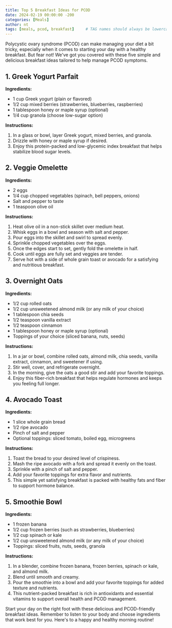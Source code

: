 ```yaml
---
title: Top 5 Breakfast Ideas for PCOD
date: 2024-02-19 00:00:00 -200
categories: [Meals]
author: nt
tags: [meals, pcod, breakfast]     # TAG names should always be lowercase
---
```



Polycystic ovary syndrome (PCOD) can make managing your diet a bit tricky, especially when it comes to starting your day with a healthy breakfast. But fear not! We've got you covered with these five simple and delicious breakfast ideas tailored to help manage PCOD symptoms.

## 1. Greek Yogurt Parfait

**Ingredients:**
- 1 cup Greek yogurt (plain or flavored)
- 1/2 cup mixed berries (strawberries, blueberries, raspberries)
- 1 tablespoon honey or maple syrup (optional)
- 1/4 cup granola (choose low-sugar option)

**Instructions:**
1. In a glass or bowl, layer Greek yogurt, mixed berries, and granola.
2. Drizzle with honey or maple syrup if desired.
3. Enjoy this protein-packed and low-glycemic index breakfast that helps stabilize blood sugar levels.

## 2. Veggie Omelette

**Ingredients:**
- 2 eggs
- 1/4 cup chopped vegetables (spinach, bell peppers, onions)
- Salt and pepper to taste
- 1 teaspoon olive oil

**Instructions:**
1. Heat olive oil in a non-stick skillet over medium heat.
2. Whisk eggs in a bowl and season with salt and pepper.
3. Pour eggs into the skillet and swirl to spread evenly.
4. Sprinkle chopped vegetables over the eggs.
5. Once the edges start to set, gently fold the omelette in half.
6. Cook until eggs are fully set and veggies are tender.
7. Serve hot with a side of whole grain toast or avocado for a satisfying and nutritious breakfast.

## 3. Overnight Oats

**Ingredients:**
- 1/2 cup rolled oats
- 1/2 cup unsweetened almond milk (or any milk of your choice)
- 1 tablespoon chia seeds
- 1/2 teaspoon vanilla extract
- 1/2 teaspoon cinnamon
- 1 tablespoon honey or maple syrup (optional)
- Toppings of your choice (sliced banana, nuts, seeds)

**Instructions:**
1. In a jar or bowl, combine rolled oats, almond milk, chia seeds, vanilla extract, cinnamon, and sweetener if using.
2. Stir well, cover, and refrigerate overnight.
3. In the morning, give the oats a good stir and add your favorite toppings.
4. Enjoy this fiber-rich breakfast that helps regulate hormones and keeps you feeling full longer.

## 4. Avocado Toast

**Ingredients:**
- 1 slice whole grain bread
- 1/2 ripe avocado
- Pinch of salt and pepper
- Optional toppings: sliced tomato, boiled egg, microgreens

**Instructions:**
1. Toast the bread to your desired level of crispiness.
2. Mash the ripe avocado with a fork and spread it evenly on the toast.
3. Sprinkle with a pinch of salt and pepper.
4. Add your favorite toppings for extra flavor and nutrients.
5. This simple yet satisfying breakfast is packed with healthy fats and fiber to support hormone balance.

## 5. Smoothie Bowl

**Ingredients:**
- 1 frozen banana
- 1/2 cup frozen berries (such as strawberries, blueberries)
- 1/2 cup spinach or kale
- 1/2 cup unsweetened almond milk (or any milk of your choice)
- Toppings: sliced fruits, nuts, seeds, granola

**Instructions:**
1. In a blender, combine frozen banana, frozen berries, spinach or kale, and almond milk.
2. Blend until smooth and creamy.
3. Pour the smoothie into a bowl and add your favorite toppings for added texture and nutrients.
4. This nutrient-packed breakfast is rich in antioxidants and essential vitamins to support overall health and PCOD management.

Start your day on the right foot with these delicious and PCOD-friendly breakfast ideas. Remember to listen to your body and choose ingredients that work best for you. Here's to a happy and healthy morning routine!